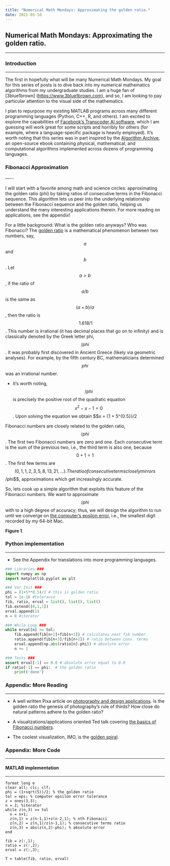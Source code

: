 ```yaml
---
title: "Numerical Math Mondays: Approximating the golden ratio."
date: 2021-05-10
---
```


## Numerical Math Mondays: Approximating the golden ratio.
---

### Introduction
---

The first in hopefully what will be many Numerical Math Mondays. My goal for this series of posts is to dive back into my
numerical mathematics algorithms from my undergraduate studies. I am a huge fan of [3blue1brown] (https://www.3blue1brown.com),
and so, I am looking to pay particular attention to the visual side of the mathematics.

I plan to repurpose my existing MATLAB programs across many different programming languages (Python, C++, R, and others). I am
excited to explore the capabilities of [Facebook’s Transcoder AI software](
https://ai.facebook.com/blog/deep-learning-to-translate-between-programming-languages/), which I am guessing will work great for
some scripts and horribly for others (for example, where a language-specific package is heavily employed). It’s worth noting
that this series was in part inspired by the [Algorithm Archive](https://www.algorithm-archive.org), an open-source ebook
containing physical, mathematical, and computational algorithms implemented across dozens of programming languages.


### Fibonacci Approximation
—--

I will start with a favorite among math and science circles: approximating the golden ratio (phi) by taking ratios of
consecutive terms in the Fibonacci sequence. This algorithm lets us peer into the underlying relationship between the
Fibonacci sequence and the golden ratio, helping us understand the many interesting applications therein. For more
reading on applications, see the appendix!

For a little background: What is the golden ratio anyways? Who was Fibonacci? The [golden ratio](https://www.google.com/url?sa=t&rct=j&q=&esrc=s&source=web&cd=&ved=2ahUKEwjVsumck77wAhVFLX0KHdj1Di0QFjAJegQIAxAD&url=https%3A%2F%2Fen.wikipedia.org%2Fwiki%2FGolden_ratio&usg=AOvVaw2xWnjTV-SdFz2WkhAdaL-s) is a mathematical phenomenon between two numbers, say, $$a$$ and $$b$$. Let $$a > b$$,
if the ratio of $$a/b$$ is the same as $${(a+b)}/a$$, then the ratio is $${~1.618}/1$$. This number is irrational (it
has decimal places that go on to infinity) and is classically denoted by the Greek  letter phi, $$/phi$$. It was probably
first discovered in Ancient Greece (likely via geometric analyses). For example, by the fifth century BC, mathematicians
determined $$phi$$ was an irrational number.

* It’s worth noting, $$/phi$$ is precisely the positive root of the quadratic equation $$x^2 - x - 1 = 0$$. Upon solving the equation we obtain $$x = {1 + 5^{0.5}}/2

Fibonacci numbers are closely related to the golden ratio, $$/phi$$. The first two Fibonacci numbers are zero and one. Each consecutive term is the sum of the previous two, i.e., the third term is also one, because $$0+1=1$$. The first few terms are $$(0, 1, 1, 2, 3, 5, 8, 13, 21, …). The ratio of consecutive terms closely mirrors $$/phi$$, approximations which get increasingly accurate.

So, lets cook up a simple algorithm that exploits this feature of the Fibonacci numbers. We want to approximate $$/phi$$ with to a high degree of accuracy; thus, we will design the algorithm to run until we converge on [the computer’s epsilon error](https://en.wikipedia.org/wiki/Machine_epsilon), i.e., the smallest digit recorded by my 64-bit Mac.

**Figure 1**.

### Python implementation
---

* See the Appendix for translations into more programming languages.

```python
### Libraries ###
import numpy as np
import matplotlib.pyplot as plt

### Var Init ###
phi = (1+5**0.5)/2 # this is golden ratio
tol = 1e-16 #tolerance
fib, ratio, erval = list(), list(), list()
fib.extend([0,1,1])
erval.append(1)
n = 0 #iterator

### While Loop ###
while erval[n] >= tol:
    fib.append(fib[n+2]+fib[n+1]) # calculates next fib number
    ratio.append(fib[n+3]/fib[n+2]) # ratio between cons. terms
    erval.append(np.abs(ratio[n]-phi)) # absolute error
    n += 1

### Tests ###
assert erval[-1] == 0.0 # absolute error equal to 0.0
if ratio[-1] == phi:  # the golden ratio
    print('done')
```

### Appendix: More Reading
---

* A well written Pixa article on [photography and design applications](https://www.pixpa.com/blog/golden-ratio). Is the golden ratio the genesis of photography’s rule of thirds? How close do natural patterns adhere to the golden ratio?

* A visualizations/applications oriented Ted talk covering [the basics of Fibonacci numbers](https://www.google.com/url?sa=t&rct=j&q=&esrc=s&source=web&cd=&ved=2ahUKEwjoi6TiiL7wAhUzFTQIHb2TAdgQtwIwA3oECAQQAw&url=https%3A%2F%2Fwww.youtube.com%2Fwatch%3Fv%3DSjSHVDfXHQ4&usg=AOvVaw2LofPkoDFw8s3EFUlOPdbe).

* The coolest visualization, IMO, is the [golden spiral](https://mathworld.wolfram.com/GoldenSpiral.html).


### Appendix: More Code
---

#### MATLAB implementation
---

```
format long e
clear all; clc; clf;
phi = (1+sqrt(5))/2; % the golden ratio
tol = eps; % computer epsilon error tolerance
z = ones(3,3);  
n = 2; %iterator
while z(n,3) >= tol
  n = n+1; 
  z(n,1) = z(n-1,1)+z(n-2,1); % nth Fibonacci
  z(n,2) = z(n,1)/z(n-1,1); % consecutive terms ratio
  z(n,3) = abs(z(n,2)-phi); % absolute error
end

fib = z(:,1);
ratio = z(:,2);
erval = z(:,3);

T = table(fib, ratio, erval)
```
